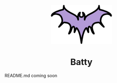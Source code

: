 <div align="center"> <img src="./assets/logo.svg" width=200 /></div>
<h1 align="center">Batty</h1>
README.md coming soon
